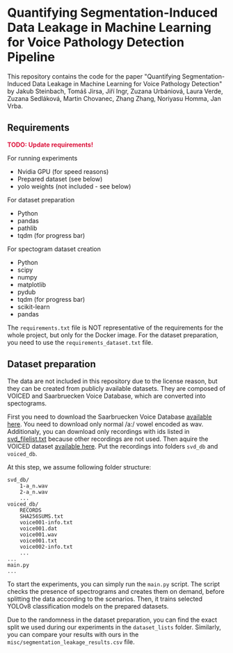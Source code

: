 # Quantifying Segmentation-Induced Data Leakage in Machine Learning for Voice Pathology Detection Pipeline

This repository contains the code for the paper "Quantifying Segmentation-Induced Data 
Leakage in Machine Learning for Voice Pathology Detection" by Jakub Steinbach, Tomáš 
Jirsa, Jiří Ingr, Zuzana Urbániová, Laura Verde, Zuzana Sedláková, Martin Chovanec, 
Zhang Zhang, Noriyasu Homma, Jan Vrba.

## Requirements
<span style="color:crimson;font-weight:bold">TODO: Update requirements!</span>

For running experiments
- Nvidia GPU (for speed reasons)
- Prepared dataset (see below)
- yolo weights (not included - see below)

For dataset preparation
- Python
- pandas
- pathlib
- tqdm (for progress bar)

For spectogram dataset creation
- Python
- scipy
- numpy
- matplotlib
- pydub
- tqdm (for progress bar)
- scikit-learn
- pandas

The ```requirements.txt``` file is NOT representative of the requirements for the whole 
project, but only for the Docker image. For the dataset preparation, you need to use the 
```requirements_dataset.txt``` file.

## Dataset preparation

The data are not included in this repository due to the license reason, but they can be 
created from publicly available datasets. They are composed of VOICED and Saarbruecken Voice 
Database, which are converted into spectograms. 

First you need to download the Saarbruecken Voice Database 
[available here](https://stimmdb.coli.uni-saarland.de/). 
You need to download only normal /a:/ vowel encoded as wav. Additionaly, you can download 
only recordings with ids listed in [svd_filelist.txt](misc/used_svd_recordings.txt) because 
other recordings are not used. Then aquire the VOICED dataset 
[available here](https://doi.org/10.13026/C25Q2N). Put the recordings into folders 
```svd_db``` and ```voiced_db```.

At this step, we assume following folder structure:
    
```
svd_db/
    1-a_n.wav
    2-a_n.wav
    ...
voiced_db/
    RECORDS
    SHA256SUMS.txt
    voice001-info.txt
    voice001.dat
    voice001.wav
    voice001.txt
    voice002-info.txt
    ...
...
main.py
...
```

To start the experiments, you can simply run the ```main.py``` script. The script checks 
the presence of spectrograms and creates them on demand, before splitting the data
according to the scenarios. Then, it trains selected YOLOv8 classification models on 
the prepared datasets.

Due to the randomness in the dataset preparation, you can find the exact split we used
during our experiments in the ```dataset_lists``` folder. Similarly, you can compare your
results with ours in the ```misc/segmentation_leakage_results.csv``` file.